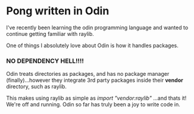 # Pong written in Odin

I've recently been learning the odin programming language and wanted to continue getting familiar with raylib.

One of things I absolutely love about Odin is how it handles packages. 

### NO DEPENDENCY HELL!!!!

Odin treats directories as packages, and has no package manager (finally)...however they integrate 3rd party packages inside their **vendor** directory, such as raylib.

This makes using raylib as simple as *import "vendor:raylib"* ...and thats it! We're off and running. Odin so far has truly been a joy to write code in.


